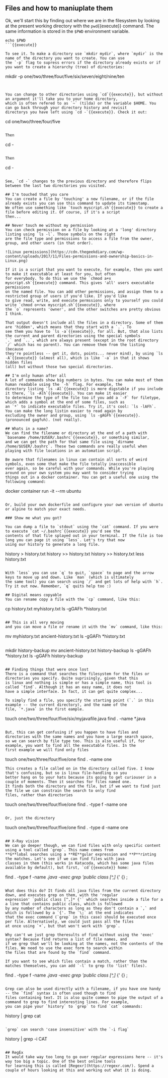 ## Files and how to maniuplate them

Ok, we'll start this by finding out where we are in the filesystem by looking at the present working directory with the
`pwd`{{execute}} command. The same information is stored in the `$PWD` environment variable.

```
echo $PWD
```{{execute}}

To see it. To make a directory use `mkdir mydir`, where `mydir` is the name of the directory you want to create. You can use
the `-p` flag to supress errors if the directory already exists or if you want to create a hierarchy (tree) of directories:

```
mkdir -p one/two/three/four/five/six/seven/eight/nine/ten
```{{execute}}


You can change to other directories using `cd`{{execute}}, but without an argument it'll take you to your home directory,
which is often refered to as `~` (tilda) or the variable $HOME. You can go back through your directory history and revisit
directorys you have left using `cd -`{{execute}}. Check it out:

```
cd one/two/three/four/five
```{{execute}}

Then

```
cd -
```{{execute}}

Then

```
cd -
```{{execute}}

See, `cd -` changes to the previous directory and therefore flips between the last two directories you visited.

## I'm touched that you care 
You can create a file by 'touching' a new filename, or if the file already exists you can use this command to update its timestamp.
We often use something like `touch myscript.sh`{{execute}} to create a file before editing it. Of course, if it's a script
then...

## Never touch me without my permission
You can check permission on a file by looking at a 'long' directory listing using `ls -l`. Those symbols on the right
are the file type and permissions to access a file from the owner, group, and other users (in that order).

![Linux permissions](https://cdn.thegeekdiary.com/wp-content/uploads/2017/11/Files-permissions-and-ownership-basics-in-Linux.png)

If it is a script that you want to execute, for example, then you want to make it executable at least for you, but often
for everybody. To do this we use the `chmod a+x myscript.sh`{{execute}} command. This gives 'all' users executable permissions
on the named file. You can add other permissions, and assign them to a restricted group of users if you'd like. If you'd like
to give read, write, and execute permssions only to yourself you could write `chmod o+rwx myscript.sh`{{execute}}, where 
the `o` represents 'owner', and the other switches are pretty obvious I think.

That output doesn't include all the files in a directory. Some of them are 'hidden', which means that they start with a `.`. To
see them you have to `ls -a`{{execute}}, for all. But, that also lists the current and parent directories using the special symbols
`.` and `..`, which are always present (except in the root directory `/` which has no parent). You can remove them from the listing (because
they're pointless -- get it, dots, points... never mind), by using `ls -A`{{execute}} (almost all), which is like `-a` in that it shows hidden files
(all) but without those two special directories. 

## I'm only human after all
A lot of commands show big numbers in bytes. You can make most of them human readable using the `-h` flag. For example, the
directory listing `ls -Al`{{execute}} is more digstable if you include it there, `ls -Alh`{{execute}}. You can make it easier
to determine the type of the file too if you add a `-F` for filetype, which adds a symbol at the end of some files, such as
an `*` to indicate executable files. Try it, it's cool: `ls -lAFh`. You can make the long listin easier to read again by 
excluding the owner and group, using `ls -gAGFh`{{execute}}. (pronounced gagfuh). (not really).

## Whats in a name?
We can find the filename or directory at the end of a path with `basename /home/$USER/.bashrc`{{execute}}, or something similar,
and we can get the path for that same file using `dirname /home/$USER/.bashrc`. These two commands are really useful when
playing with file locations in an automation script.

Be aware that filenames in linux can contain all sorts of weird symbols, even some that make the file totally inaccessible 
ever again, so be careful with your commands. While you're playing around on your own system you may want to consider trying
things out in a docker container. You can get a useful one using the following command:

```
docker container run -it --rm ubuntu
```{{execute}}
  
Or, build your own dockerfile and configure your own version of ubuntu or alpine to match your exact needs.

### Show me what you got?

You can dump a file to `stdout` using the `cat` command. If you were to execute `cat ~/.bashrc`{{execute}} you'd see the
contents of that file splayed out in your terminal. If the file is too long you can page it using `less`. Let's try that now
using our history to generate a long file.

```
history > history.txt
history >> history.txt
history >> history.txt
less history.txt
```{{execute}} 

With `less` you can use `q` to quit, `space` to page and the arrow keys to move up and down. Like `man` (which is ultimately 
the same tool) you can search using `/` and get lots of help with `h`. Try it out now. Remember, `q` quits help too :)

## Digital means copyable
You can rename copy a file with the `cp` command, like this:

```
cp history.txt myhistory.txt
ls -gGAFh *history.txt
```{{execute}}

## This is all very moving
and you can move a file or rename it with the `mv` command, like this:

```
mv myhistory.txt ancient-history.txt
ls -gGAFh *history.txt
```{{execute}}

```
mkdir history-backup
mv ancient-history.txt history-backup
ls -gGAFh *history.txt
ls -gGAFh history-backup
```{{execute}}

## Finding things that were once lost
There is a command that searches the filesystem for the files or directories you specify. Quite suprisingly, given that this
is linux and nothing is simple or has a simple name, this tool is called `find`. Although it has an easy name, it does not
have a simple interface. In fact, it can get quite complex...

To simply find a file, you specify the starting point (`.` in this example -- the current directory), and the name of the
file, `*.java` in the first eample.

```
touch one/two/three/four/five/six/myjavafile.java
find . -name *.java
```{{execute}}

But, this can get confusing if you happen to have files and directories with the same names and you have a large search space,
so we can search by file type too. This is also useful if, for example, you want to find all the executable files. In the
first example we will find only files

```
touch one/two/three/four/five/one
find . -name one
```{{execute}}
This creates a file called on in the directory called five. I know that's confusing, but so is linux file-handling so you
better hang on to your hats because its going to get curiouser in a couple of moments. Then it searches for files named one.
It finds both the directory and the file, but if we want to find just the file we can constrain the search to only find
files, rather than directories

```
touch one/two/three/four/five/one
find . -type f -name one
```{{execute}}

Or, just the directory

```
touch one/two/three/four/five/one
find . -type d -name one
```{{execute}}

## X-Ray vision
We can go deeper though, we can find files with only specific content using a tool called `grep`. This name comes from
**G**lobal searches using a **RE**gular expression and **P**rinting the matches. Let's see if we can find files with java
classes in them (this works in Katacoda, which has some java files available by default), but first, `cd`{{execute}} home:

```
find . -type f -name *.java -exec grep 'public class [^,]* {' {} \;
```{{execute}} 

What does this do? It finds all java files from the current directory down, and executes grep on them, with the 'regular 
expression' `public class [^,]* {'` which searches inside a file for a a line that contains public class, which is followed
by any number of characters as long as they don't contain a `,` and which is followed by a `{'. The `\;` at the end indicates
that the exec command (`grep` in this case) should be executed once per file. Alternatively, we could just pass all the files
at once using `+`, but that won't work with `grep`.

Why can't we just grep theresults of find without using the 'exec' syntax? Because find returns a list of file names, and 
if we grep that we'll be looking at the names, not the contents of the files. We need to use the exec form to search within 
the files that are found by the `find` command.

If you want to see which files contain a match, rather than the matches themselves, you can add `-l` to grep (to 'list' files).

```
find . -type f -name *.java -exec grep 'public class [^,]* {' {} \;
```{{execute}} 

Grep can also be used directly with a filename, if you have one handy -- the `find` syntax is often used though to find
files containing text. It is also quite common to pipe the output of a command to grep to find interesting lines. For example,
you can pipe your `history` to `grep` to find `cat` commands:

```
history | grep cat
```{{execute}}

`grep` can search 'case insensitive' with the `-i flag`

```
history | grep -i CAT
```{{execute}}

## RegEx
It would take way too long to go over regular expressions here -- it's way too big a topic. One of the best online tools
for learning this is called [Regexr](https://regexr.com/). Spend a couple of hours looking at this and working out what it is doing.